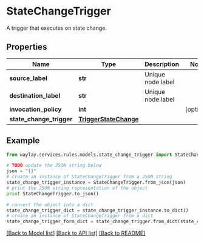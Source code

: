 # StateChangeTrigger

A trigger that executes on state change.

## Properties

Name | Type | Description | Notes
------------ | ------------- | ------------- | -------------
**source_label** | **str** | Unique node label | 
**destination_label** | **str** | Unique node label | 
**invocation_policy** | **int** |  | [optional] 
**state_change_trigger** | [**TriggerStateChange**](TriggerStateChange.md) |  | 

## Example

```python
from waylay.services.rules.models.state_change_trigger import StateChangeTrigger

# TODO update the JSON string below
json = "{}"
# create an instance of StateChangeTrigger from a JSON string
state_change_trigger_instance = StateChangeTrigger.from_json(json)
# print the JSON string representation of the object
print StateChangeTrigger.to_json()

# convert the object into a dict
state_change_trigger_dict = state_change_trigger_instance.to_dict()
# create an instance of StateChangeTrigger from a dict
state_change_trigger_form_dict = state_change_trigger.from_dict(state_change_trigger_dict)
```
[[Back to Model list]](../README.md#documentation-for-models) [[Back to API list]](../README.md#documentation-for-api-endpoints) [[Back to README]](../README.md)


